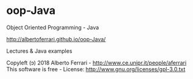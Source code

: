# oop-Java
Object Oriented Programming - Java

http://albertoferrari.github.io/oop-Java/

Lectures & Java examples

Copyleft (ɔ) 2018 Alberto Ferrari - http://www.ce.unipr.it/people/aferrari
This software is free - License: http://www.gnu.org/licenses/gpl-3.0.txt

